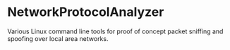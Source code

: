 # NetworkProtocolAnalyzer
Various Linux command line tools for proof of concept packet sniffing and spoofing over local area networks.
